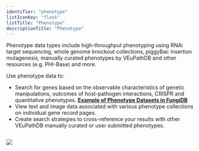 ```yaml
---
identifier: "phenotype"
listIconKey: "flask"
listTitle: "Phenotype"
descriptionTitle: "Phenotype"
---
```

<p>Phenotype data types include high-throughput phenotyping using RNAi target sequencing, whole genome knockout collections, piggyBac insertion mutagenesis, manually curated phenotypes by VEuPathDB and other resources (e.g. PHI-Base) and more.</p>
<p>Use phenotype data to:</p>
<ul>
  <li>Search for genes based on the observable characteristics of genetic manipulations, outcomes of host-pathogen interactions, CRISPR and quantitative phenotypes. <a href="#"><b>Example of Phenotype Datasets in FungiDB</b></a></li>  
  <li>View text and image data associated with various phenotype collections on individual gene record pages.</li>
  <li>Create search strategies to cross-reference your results with other VEuPathDB manually curated or user submitted phenotypes.</li>
</ul>
<img style="margin-top: 1em" src="{{ "/assets/images/resources_tools/phenotype.png" | absolute_url }}"/>
